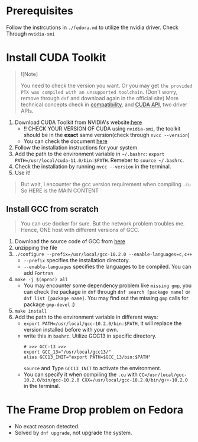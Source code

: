 # Prerequisites
Follow the instrcutions in `./fedora.md` to utilize the nvidia driver. 
Check Through `nvidia-smi`

# Install CUDA Toolkit
> ![Note]
>
> You need to check the version you want. Or you may get `the provided PTX was compiled with an unsupported toolchain`. (Don't worry, remove through `dnf` and download again in the official site)
> More technical concepts check in [compatibility](https://docs.nvidia.com/deploy/cuda-compatibility/index.html), and [CUDA API](https://stackoverflow.com/questions/53422407/different-cuda-versions-shown-by-nvcc-and-nvidia-smi), two driver APIs.
1. Download CUDA Toolkit from NVIDIA's website:[here](https://developer.nvidia.com/cuda-downloads)
   * !! CHECK YOUR VERSION OF CUDA using `nvidia-smi`, the toolkit should be in the **exact** same version(check through `nvcc --version`)
   * You can check the document [here](https://developer.nvidia.com/cuda-toolkit-archive)
2. Follow the installation instructions for your system.
3. Add the path to the environment variable in `~/.bashrc`: `export PATH=/usr/local/cuda-11.0/bin:$PATH`. Remeber to `source ~/.bashrc`.
4. Check the installation by running `nvcc --version` in the terminal.
5. Use it!
> But wait, I encounter the gcc version requirement when compiling `.cu`
> So HERE is the MAIN CONTENT

## Install GCC from scratch
> You can use docker for sure. But the network problem troubles me. Hence, ONE host with different versions of GCC.
1. Download the source code of GCC from [here](https://ftp.gnu.org/gnu/gcc/)
2. unzipping the file
3. `./configure --prefix=/usr/local/gcc-10.2.0 --enable-languages=c,c++`
   * `--prefix` specifies the installation directory.
   * `--enable-languages` specifies the languages to be compiled. You can add `Fortran`
4. `make -j $(nproc) all`
   * You may encounter some dependency problem like `missing gmp`, you can check the package in `dnf` through `dnf search [package name]` or `dnf list [package name]`. You may find out the missing `gmp` calls for package `gmp-devel`  :)
5. `make install`
6. Add the path to the environment variable in different ways:
   * `export PATH=/usr/local/gcc-10.2.0/bin:$PATH`, it will replace the version installed before with your own.
   * write this in `bashrc`. Utilize GCC13 in specific directory.
        ```shell
        # >>> GCC-13 >>>
        export GCC_13="/usr/local/gcc13/"
        alias GCC13_INIT="export PATH=$GCC_13/bin:$PATH"
        ```
        `source` and Type `GCC13_INIT` to activate the environment.
    * You can specify it when compiling the `.cu` with `CC=/usr/local/gcc-10.2.0/bin/gcc-10.2.0 CXX=/usr/local/gcc-10.2.0/bin/g++-10.2.0` in the terminal.

# The Frame Drop problem on Fedora
* No exact reason detected.
* Solved by `dnf upgrade`, not upgrade the system.